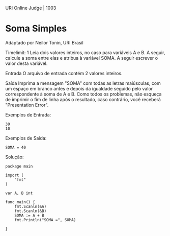 URI Online Judge | 1003
# Soma Simples
Adaptado por Neilor Tonin, URI  Brasil

Timelimit: 1
Leia dois valores inteiros, no caso para variáveis A e B. A seguir, calcule a soma entre elas e atribua à variável SOMA. A seguir escrever o valor desta variável.

Entrada
O arquivo de entrada contém 2 valores inteiros.

Saída
Imprima a mensagem "SOMA" com todas as letras maiúsculas, com um espaço em branco antes e depois da igualdade seguido pelo valor correspondente à soma de A e B. Como todos os problemas, não esqueça de imprimir o fim de linha após o resultado, caso contrário, você receberá "Presentation Error".

Exemplos de Entrada: 
```
30
10
```
Exemplos de Saída:

```
SOMA = 40
```

Solução: 

```golang
package main

import (
	"fmt"
)

var A, B int

func main() {
	fmt.Scanln(&A)
	fmt.Scanln(&B)
	SOMA := A + B
	fmt.Println("SOMA =", SOMA)

}
```